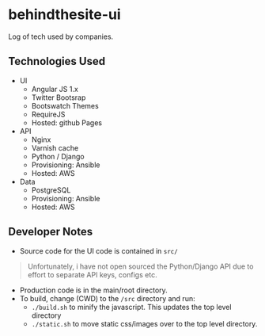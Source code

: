 behindthesite-ui
================

Log of tech used by companies.

Technologies Used
-----------------

- UI
  - Angular JS 1.x
  - Twitter Bootsrap
  - Bootswatch Themes
  - RequireJS
  - Hosted: github Pages
- API
  - Nginx
  - Varnish cache
  - Python / Django
  - Provisioning: Ansible
  - Hosted: AWS
- Data
  - PostgreSQL
  - Provisioning: Ansible
  - Hosted: AWS

Developer Notes
-----------------

- Source code for the UI code is contained in `src/`

> Unfortunately, i have not open sourced the Python/Django API due to effort to separate API keys, configs etc.

- Production code is in the main/root directory.
- To build, change (CWD) to the `/src` directory and run:
  - `./build.sh` to minify the javascript. This updates the top level directory
  - `./static.sh` to move static css/images over to the top level directory.


